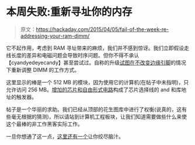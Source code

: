 # 本周失败:重新寻址你的内存

> 原文：<https://hackaday.com/2015/04/05/fail-of-the-week-re-addressing-your-ram-dimm/>

它不起作用，考虑到 RAM 寻址带来的麻烦，我们并不感到惊讶。我们立即假设走线长度的差异和电磁问题会导致时序问题。但你不得不承认【cyandyedeyecandy】甚至尝试过。自称的升级[试图在不改变边缘引脚](https://www.reddit.com/r/electronics/comments/31fr6y/experimental_ram_upgrade/)的情况下重新调整 DIMM 的工作方式。

这里显示的棒是一个 512 MB 的模块，因为使用它的计算机(在帖子中未指明)，只允许访问 256 MB。[增加的芯片和自由形式电路](https://www.reddit.com/r/electronics/comments/31fr6y/experimental_ram_upgrade/cq141wi)构成了芯片选择线的 and 和库地址的触发器。

帖子是一个华丽的求助。我们已经从顶部的花生图库中进行了权衡(说真的，这有些毫无根据的猜测)，所以请站到计算机工程板块，让我们知道需要做些什么来使这个最棒的非工作黑客实际工作。

一旦你想通了这一点，[这里还有一个](http://hackaday.com/2014/03/06/the-mystery-of-zombie-ram/)让你绞尽脑汁。